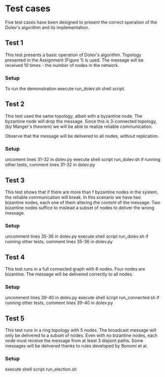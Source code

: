 # Test cases
Five test cases have been designed to present the correct operation
of the Dolev's algorithm and its implementation.

## Test 1
This test presents a basic operation of Dolev's algorithm. Topology
presented in the Assignment (Figure 1) is used. The message will
be received 10 times - the number of nodes in the network.

### Setup
To run the demonstration execute run_dolev.sh shell script.

## Test 2
This test used the same topology, albeit with a byzantine node.
The byzantine node will drop the message. Since this is 3-connected
topology, (by Manger's theorem) we will be able to realize
reliable communication.

Observe that the message will be delivered to all nodes,
without replication.

### Setup
uncoment lines 31-32 in dolev.py
execute shell script run_dolev.sh
if running other tests, comment lines 31-32 in dolev.py

## Test 3
This test shows that if there are more than f byzantine nodes in
the system, the reliable communication will break. In this scenario
we have two bizantine nodes, each one of them altering the content
of the message. Two bizantine nodes suffice to mislead a subset
of nodes to deliver the wrong message.

### Setup
uncomment lines 35-36 in dolev.py
execute shell script run_dolev.sh
if running other tests, comment lines 35-36 in dolev.py

## Test 4
This test runs in a full connected graph with 6 nodes. Four nodes are bizantine.
The message will be delivered correctly to all nodes.

### Setup
uncomment lines 39-40 in dolev.py
execute shell script run_connected.sh
if running other tests, comment lines 39-40 in dolev.py

## Test 5
This test runs in a ring topology with 5 nodes. The broadcast message
will only be delivered to a subset of nodes. Even with no bizantine nodes,
each node must receive the message from at least 3 disjoint paths.
Some messages will be delivered thanks to rules developed by Bonomi et al.

### Setup
execute shell script run_election.sh
